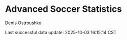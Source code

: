 # Advanced Soccer Statistics
Denis Ostroushko

<!-- gfm -->

Last successful data update: 2025-10-03 16:15:14 CST
